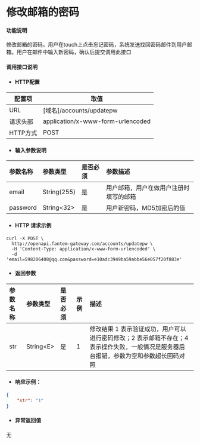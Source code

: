# 修改邮箱的密码

#### 功能说明

修改邮箱的密码。用户在touch上点击忘记密码，系统发送找回密码邮件到用户邮箱。用户在邮件中输入新密码，确认后提交调用此接口

#### 调用接口说明

* #### HTTP配置

| 配置项 | 取值 |
| --- | --- |
| URL | \[域名\]/accounts/updatepw |
| 请求头部 | application/x-www-form-urlencoded |
| HTTP方式 | POST |

* #### 输入参数说明

| 参数名称 | 参数类型 | 是否必须 | 参数描述 |
| :--- | :--- | :--- | :--- |
| email | String\(255\) | 是 | 用户邮箱，用户在做用户注册时填写的邮箱 |
| password | String&lt;32&gt; | 是 | 用户新密码，MD5加密后的值 |

* #### HTTP 请求示例

```
curl -X POST \
  http://openapi.fantem-gateway.com/accounts/updatepw \
  -H 'Content-Type: application/x-www-form-urlencoded' \
  -d 'email=598206408@qq.com&password=e10adc3949ba59abbe56e057f20f883e'
```

* #### 返回参数

| 参数名称 | 参数类型 | 是否必须 | 示例 | 描述 |
| :--- | :--- | :--- | :--- | :--- |
| str | String&lt;E&gt; | 是 | 1 | 修改结果 1 表示验证成功，用户可以进行密码修改；2 表示邮箱不存在；4 表示操作失败，一般情况是服务器后台报错，参数为空和参数超长回码对照 |

* #### 响应示例：

```json
{
    "str": "1"
}
```

* #### 异常返回值

无


